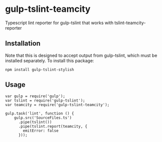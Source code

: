 # gulp-tslint-teamcity
Typescript lint reporter for gulp-tslint that works with tslint-teamcity-reporter

Installation
------------
Note that this is designed to accept output from gulp-tslint, which must be installed separately.
To install this package:

```
npm install gulp-tslint-stylish
```

Usage
-----

```
var gulp = require('gulp');
var tslint = require('gulp-tslint');
var teamcity = require('gulp-tslint-teamcity');

gulp.task('lint', function () {
    gulp.src('SourceFiles.ts')
      .pipe(tslint())
      .pipe(tslint.report(teamcity, {
        emitError: false
      }));
```